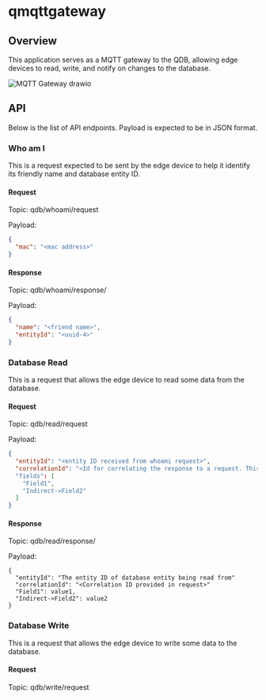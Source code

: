 # qmqttgateway

## Overview

This application serves as a MQTT gateway to the QDB, allowing edge devices to read, write, and notify on changes to the database.

![MQTT Gateway drawio](https://github.com/user-attachments/assets/917a1901-f6e5-42d5-ac37-fd35ba224a28)

## API

Below is the list of API endpoints. Payload is expected to be in JSON format.

### Who am I

This is a request expected to be sent by the edge device to help it identify its friendly name and database entity ID.

#### Request

Topic: qdb/whoami/request

Payload:

```json
{
  "mac": "<mac address>"
}
```

#### Response

Topic: qdb/whoami/response/<mac address>

Payload:

```json
{
  "name": "<friend name>",
  "entityId": "<uuid-4>"
}
```

### Database Read

This is a request that allows the edge device to read some data from the database.

#### Request

Topic: qdb/read/request

Payload:

```json
{
  "entityId": "<entity ID received from whoami request>",
  "correlationId": "<Id for correlating the response to a request. This is useful for differentiating responses from multiple simultaneous requests.>"
  "fields": [
    "Field1",
    "Indirect->Field2"
  ]
}
```

#### Response

Topic: qdb/read/response/<correlationId>

Payload:

```
{
  "entityId": "The entity ID of database entity being read from"
  "correlationId": "<Correlation ID provided in request>"
  "Field1": value1,
  "Indirect->Field2": value2
}
```

### Database Write

This is a request that allows the edge device to write some data to the database.

#### Request

Topic: qdb/write/request
